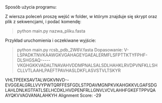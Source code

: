 Sposób użycia programu:

Z wiersza poleceń proszę wejść w folder, w którym znajduje się skrypt oraz plik z sekwencjami, i podać komendę:
>python main.py nazwa_pliku.fasta

 Przykład uruchomienia i oczekiwane wyjście:
 
>python main.py rcsb_pdb_2W6V.fasta
Dopasowanie:
V-LSPADKTNVKAAWGKVGAHAGEYGAEALERMFLSFPTTKTYFPHF-DLSHGSAQ-----VKGHGKKVADALTNAVAHVDDMPNALSALSDLHAHKLRVDPVNFKLLSHCLLVTLAAHLPAEFTPAVHASLDKFLASVSTVLTSKYR


VHLTPEEKSAVTALWGKVNVD--EVGGEALGRLLVVYPWTQRFFESFGDLSTPDAVMGNPKVKAHGKKVLGAFSDGLAHLDNLKGTFATLSELHCDKLHVDPENFRLLGNVLVCVLAHHFGKEFTPPVQAAYQKVVAGVANALAHKYH
Alignment Score: -29
